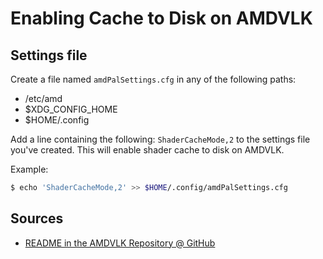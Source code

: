 # Enabling Cache to Disk on AMDVLK

## Settings file

Create a file named `amdPalSettings.cfg` in any of the following paths:

- /etc/amd
- $XDG_CONFIG_HOME
- $HOME/.config

Add a line containing the following: `ShaderCacheMode,2` to the settings file you've created. This will enable shader cache to disk on AMDVLK.

Example:

```sh
$ echo 'ShaderCacheMode,2' >> $HOME/.config/amdPalSettings.cfg
```

## Sources

- [README in the AMDVLK Repository @ GitHub](https://github.com/GPUOpen-Drivers/AMDVLK#runtime-settings)